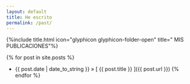 ```yaml
---
layout: default
title: He escrito
permalink: /past/
---
```

{%include title.html icon="glyphicon glyphicon-folder-open" title=" MIS PUBLICACIONES"%}

{% for post in site.posts %}
* {{ post.date | date_to_string }} &raquo; [ {{ post.title }} ]({{ post.url }})
{% endfor %}
